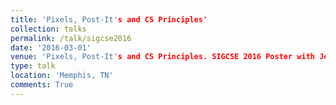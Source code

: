 ```yaml
---
title: 'Pixels, Post-It's and CS Principles'
collection: talks
permalink: /talk/sigcse2016
date: '2016-03-01'
venue: 'Pixels, Post-It's and CS Principles. SIGCSE 2016 Poster with Jeffrey L. Popyack.'
type: talk
location: 'Memphis, TN'
comments: True
---
```


